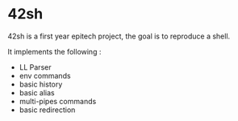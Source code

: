 # 42sh

42sh is a first year epitech project, the goal is to reproduce a shell.

It implements the following :

* LL Parser
* env commands
* basic history
* basic alias
* multi-pipes commands
* basic redirection